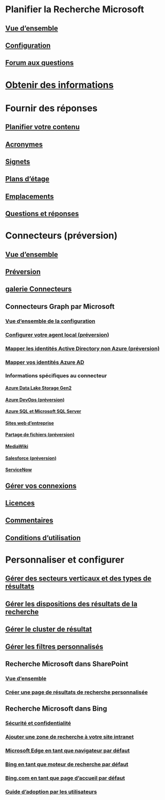 # Planifier la Recherche Microsoft
## [Vue d’ensemble](overview-microsoft-search.md)
## [Configuration](setup-microsoft-search.md)
## [Forum aux questions](faqs.md)
# [Obtenir des informations](get-insights.md)
# Fournir des réponses
## [Planifier votre contenu](plan-your-content.md)
## [Acronymes](manage-acronyms.md)
## [Signets](manage-bookmarks.md)
## [Plans d’étage](manage-floorplans.md)
## [Emplacements](manage-locations.md)
## [Questions et réponses](manage-qas.md)
# Connecteurs (préversion)
## [Vue d’ensemble](connectors-overview.md)
## [Préversion](connectors-preview.md)
## [galerie Connecteurs](connectors-gallery.md)
## Connecteurs Graph par Microsoft
### [Vue d’ensemble de la configuration](configure-connector.md)
### [Configurer votre agent local (préversion)](on-prem-agent.md)
### [Mapper les identités Active Directory non Azure (préversion)](map-non-add)
### [Mapper vos identités Azure AD ](map-aad.md)
### Informations spécifiques au connecteur
#### [Azure Data Lake Storage Gen2](azure-data-lake-connector.md)
#### [Azure DevOps (préversion)](azure-devops-connector.md)
#### [Azure SQL et Microsoft SQL Server](MSSQL-connector.md)
#### [Sites web d’entreprise](enterprise-web-connector.md)
#### [Partage de fichiers (préversion)](fileshare-connector.md)
#### [MediaWiki](mediawiki-connector.md)
#### [Salesforce (préversion)](salesforce-connector.md)
#### [ServiceNow](servicenow-connector.md)
## [Gérer vos connexions](manage-connector.md)
## [Licences](licensing.md)
## [Commentaires](connectors-feedback.md)
## [Conditions d’utilisation](terms-of-use.md)
# Personnaliser et configurer
## [Gérer des secteurs verticaux et des types de résultats](customize-search-page.md)
## [Gérer les dispositions des résultats de la recherche](customize-results-layout.md)
## [Gérer le cluster de résultat](result-cluster.md)
## [Gérer les filtres personnalisés](custom-filters.md)
## Recherche Microsoft dans SharePoint
### [Vue d’ensemble](get-started-search-in-sharepoint-online.md)
### [Créer une page de résultats de recherche personnalisée](create-search-results-pages.md)
## Recherche Microsoft dans Bing
### [Sécurité et confidentialité](security-for-search.md)
### [Ajouter une zone de recherche à votre site intranet](add-a-search-box-to-your-intranet-site.md)
### [Microsoft Edge en tant que navigateur par défaut](set-default-browser.md)
### [Bing en tant que moteur de recherche par défaut](set-default-search-engine.md)
### [Bing.com en tant que page d’accueil par défaut](set-default-homepage.md)
### [Guide d’adoption par les utilisateurs](user-adoption-guide.md)
